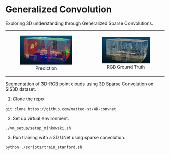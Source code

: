 # Generalized Convolution
Exploring 3D understanding through Generalized Sparse Convolutions.

<table align="center">
  <tr>
    <td>
      <figure>
        <img src="docs/sample-1-pred.png" width="400" alt="Description of Image 1" />
        <figcaption align="center">Prediction</figcaption>
      </figure>
    </td>
    <td>
      <figure>
        <img src="docs/sample-1-rgb.png" width="400" alt="Description of Image 2" />
        <figcaption align="center">RGB Ground Truth</figcaption>
      </figure>
    </td>
  </tr>
</table>

Segmentation of 3D-RGB point clouds using 3D Sparse Convolution on SIS3D dataset.

1. Clone the repo
```console
git clone https://github.com/matteo-st/4D-convnet
```

2. Set up virtual environment.
```console
./vm_setup/setup_minkowski.sh
```

3. Run training with a 3D UNet using sparse convolution.
```console
python ./scripts/train_stanford.sh
```
